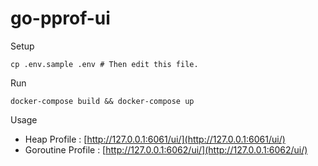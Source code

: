 # go-pprof-ui

Setup
```shell
cp .env.sample .env # Then edit this file.
```

Run
```shell
docker-compose build && docker-compose up
```

Usage
- Heap Profile : [http://127.0.0.1:6061/ui/](http://127.0.0.1:6061/ui/)
- Goroutine Profile : [http://127.0.0.1:6062/ui/](http://127.0.0.1:6062/ui/)
